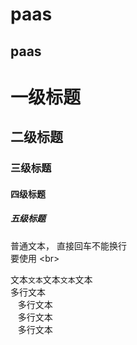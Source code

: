 paas
======
paas
------
# 一级标题 <br>
## 二级标题 <br>
### 三级标题 <br>
#### 四级标题 <br>
##### 五级标题 </br>
普通文本，
直接回车不能换行<br>
要使用 \<br> <br>
  
文本`文本`文本`文本`文本
<br>
    多行文本<br>
    多行文本<br>
    多行文本<br>
    多行文本<br>
<br>
